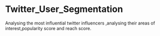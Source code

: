 # Twitter_User_Segmentation

Analysing the most influential twitter influencers ,analysing their areas of interest,popularity score and reach score.

